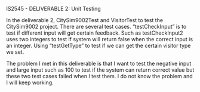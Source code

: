IS2545 - DELIVERABLE 2: Unit Testing


In the deliverable 2, CitySim9002Test and VisitorTest to test the CitySim9002 project. There are several test cases. “testCheckInput” is to test if different input will get certain feedback. Such as testCheckInput2 uses two integers to test if system will return false when the correct input is an integer. Using “testGetType” to test if we can get the certain visitor type we set. 

The problem I met in this deliverable is that I want to test the negative input and large input such as 100 to test if the system can return correct value but these two test cases failed when I test them. I do not know the problem and I will keep working. 
